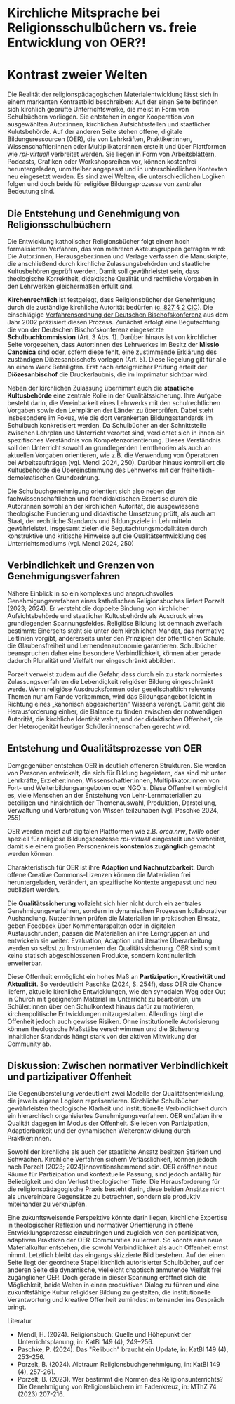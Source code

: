 
# Kirchliche Mitsprache bei Religionsschulbüchern vs. freie Entwicklung von OER?!

# Kontrast zweier Welten

Die Realität der religionspädagogischen Materialentwicklung lässt sich in einem markanten Kontrastbild beschreiben: 
Auf der einen Seite befinden sich kirchlich geprüfte Unterrichtswerke, die meist in Form von Schulbüchern vorliegen. Sie entstehen in enger Kooperation von ausgewählten Autor:innen, kirchlichen Aufsichtsstellen und staatlicher Kulutsbehörde. 
Auf der anderen Seite stehen offene, digitale Bildungsressourcen (OER), die von Lehrkräften, Praktiker:innen, Wissenschaftler:innen oder Multiplikator:innen erstellt und über Plattformen wie *rpi-virtuell* verbreitet werden. Sie liegen in Form von Arbeitsblättern, Podcasts, Grafiken oder Workshopsreihen vor, können kostenfrei heruntergeladen, unmittelbar angepasst und in unterschiedlichen Kontexten neu eingesetzt werden. 
Es sind zwei Welten, die unterschiedlichen Logiken folgen und doch beide für religiöse Bildungsprozesse von zentraler Bedeutung sind.

## Die Entstehung und Genehmigung von Religionsschulbüchern

Die Entwicklung katholischer Religionsbücher folgt einem hoch formalisierten Verfahren, das von mehreren Akteursgruppen getragen wird: 
Die Autor:innen, Herausgeber:innen und Verlage verfassen die Manuskripte, die anschließend durch kirchliche Zulassungsbehörden und staatliche Kultusbehören geprüft werden. Damit soll gewährleistet sein, dass theologische Korrektheit, didaktische Qualität und rechtliche Vorgaben in den Lehrwerken gleichermaßen erfüllt sind.

**Kirchenrechtlich** ist festgelegt, dass Religionsbücher der Genehmigung durch die zuständige kirchliche Autorität bedürfen ([c. 827 § 2 CIC](https://www.codex-iuris-canonici.de/cic83_dt_buch3.htm)). 
Die einschlägige [Verfahrensordnung der Deutschen Bischofskonferenz](https://recht.drs.de/fileadmin/user_files/117/Dokumente/Rechtsdokumentation/3/4/1/02_11_01.pdf) aus dem Jahr 2002 präzisiert diesen Prozess. Zunächst erfolgt eine Begutachtung die von der Deutschen Bischofskonferenz eingesetzte **Schulbuchkommission** (Art. 3 Abs. 1). 
Darüber hinaus ist von kirchlicher Seite vorgesehen, dass Autor:innen des Lehrwerkes im Besitz der **Missio Canonica** sind oder, sofern diese fehlt, eine zustimmende Erklärung des zuständigen Diözesanbischofs vorlegen (Art. 5). 
Diese Regelung gilt für alle an einem Werk Beteiligten. Erst nach erfolgreicher Prüfung erteilt der **Diözesanbischof** die Druckerlaubnis, die im Imprimatur sichtbar wird.

Neben der kirchlichen Zulassung übernimmt auch die **staatliche Kultusbehörde** eine zentrale Rolle in der Qualitätssicherung. Ihre Aufgabe besteht darin, die Vereinbarkeit eines Lehrwerks mit den schulrechtlichen Vorgaben sowie den Lehrplänen der Länder zu überprüfen. Dabei steht insbesondere im Fokus, wie die dort verankerten Bildungsstandards im Schulbuch konkretisiert werden. Da Schulbücher an der Schnittstelle zwischen Lehrplan und Unterricht verortet sind, verdichtet sich in ihnen ein spezifisches Verständnis von Kompetenzorientierung. Dieses Verständnis soll den Unterricht sowohl an grundlegenden Lerntheorien als auch an aktuellen Vorgaben orientieren, wie z.B. die Verwendung von Operatoren bei Arbeitsaufträgen (vgl. Mendl 2024, 250). Darüber hinaus kontrolliert die Kultusbehörde die Übereinstimmung des Lehrwerks mit der freiheitlich-demokratischen Grundordnung.
 
Die Schulbuchgenehmigung orientiert sich also neben der fachwissenschaftlichen und fachdidaktischen Expertise durch die Autor:innen sowohl an der kirchlichen Autorität, die ausgewiesene theologische Fundierung und didaktische Umsetzung prüft, als auch am Staat, der rechtliche Standards und Bildungsziele in Lehrmitteln gewährleistet. Insgesamt zielen die Begutachtungsmodalitäten durch konstruktive und kritische Hinweise auf die Qualitätsentwicklung des Unterrichtsmediums (vgl. Mendl 2024, 250)

## Verbindlichkeit und Grenzen von Genehmigungsverfahren

Nähere Einblick in so ein komplexes und anspruchsvolles Genehmigungsverfahren eines katholischen Religionsbuches liefert Porzelt (2023; 2024). Er versteht die doppelte Bindung von kirchlicher Aufsichtsbehörde und staatlicher Kultusbehörde als Ausdruck eines grundlegenden Spannungsfeldes. Religiöse Bildung ist demnach zweifach bestimmt: Einerseits steht sie unter dem kirchlichen Mandat, das normative Leitlinien vorgibt, andererseits unter den Prinzipien der öffentlichen Schule, die Glaubensfreiheit und Lernendenautonomie garantieren. Schulbücher beanspruchen daher eine besondere Verbindlichkeit, können aber gerade dadurch Pluralität und Vielfalt nur eingeschränkt abbilden.

Porzelt verweist zudem auf die Gefahr, dass durch ein zu stark normiertes Zulassungsverfahren die Lebendigkeit religiöser Bildung eingeschränkt werde. Wenn religiöse Ausdrucksformen oder gesellschaftlich relevante Themen nur am Rande vorkommen, wird das Bildungsangebot leicht in Richtung eines „kanonisch abgesicherten“ Wissens verengt. Damit geht die Herausforderung einher, die Balance zu finden zwischen der notwendigen Autorität, die kirchliche Identität wahrt, und der didaktischen Offenheit, die der Heterogenität heutiger Schüler:innenschaften gerecht wird.


## Entstehung und Qualitätsprozesse von OER

Demgegenüber entstehen OER in deutlich offeneren Strukturen. Sie werden von Personen entwickelt, die sich für Bildung begeistern, das sind mit unter Lehrkräfte, Erzieher:innen, Wissenschaftler:innen, Multiplikator:innen von Fort- und Weiterbildungsangeboten oder NGO's. Diese Offenheit ermöglicht es, viele Menschen an der Entstehung von Lehr-Lernmaterialien zu beteiligen und hinsichtlich der Themenauswahl, Produktion, Darstellung, Verwaltung und Verbreitung von Wissen teilzuhaben (vgl. Paschke 2024, 255)

OER werden meist auf digitalen Plattformen wie z.B. *orca.nrw*, *twillo* oder speziell für religiöse Bildungsprozesse *rpi-virtuell* eingestellt und verbreitet, damit sie einem großen Personenkreis **konstenlos zugänglich** gemacht werden können. 

Charakteristisch für OER ist ihre **Adaption und Nachnutzbarkeit**. Durch offene Creative Commons-Lizenzen können die Materialien frei heruntergeladen, verändert, an spezifische Kontexte angepasst und neu publiziert werden.

Die **Qualitätssicherung** vollzieht sich hier nicht durch ein zentrales Genehmigungsverfahren, sondern in dynamischen Prozessen kollaborativer Aushandlung. Nutzer:innen prüfen die Materialien im praktischen Einsatz, geben Feedback über Kommentarspalten oder in digitalen Austauschrunden, passen die Materialien an ihre Lerngruppen an und entwickeln sie weiter. 
Evaluation, Adaption und iterative Überarbeitung werden so selbst zu Instrumenten der Qualitätssicherung. OER sind somit keine statisch abgeschlossenen Produkte, sondern kontinuierlich erweiterbar.

Diese Offenheit ermöglicht ein hohes Maß an **Partizipation, Kreativität und Aktualität**. So verdeutlicht Paschke (2024, S. 254f), dass OER die Chance liefern, aktuelle kirchliche Entwicklungen, wie den synodalen Weg oder Out in Church mit geeignetem Material im Unterricht zu bearbeiten, um Schüler:innen über den Schulkontext hinaus dafür zu motivieren, kirchenpolitische Entwicklungen mitzugestalten. 
Allerdings birgt die Offenheit jedoch auch gewisse Risiken. Ohne institutionelle Autorisierung können theologische Maßstäbe verschwimmen und die Sicherung inhaltlicher Standards hängt stark von der aktiven Mitwirkung der Community ab.

## Diskussion: Zwischen normativer Verbindlichkeit und partizipativer Offenheit

Die Gegenüberstellung verdeutlicht zwei Modelle der Qualitätsentwicklung, die jeweils eigene Logiken repräsentieren. 
Kirchliche Schulbücher gewährleisten theologische Klarheit und institutionelle Verbindlichkeit durch ein hierarchisch organisiertes Genehmigungsverfahren. 
OER entfalten ihre Qualität dagegen im Modus der Offenheit. Sie leben von Partizipation, Adaptierbarkeit und der dynamischen Weiterentwicklung durch Praktker:innen.

Sowohl der kirchliche als auch der staatliche Ansatz besitzen Stärken und Schwächen. Kirchliche Verfahren sichern Verlässlichkeit, können jedoch nach Porzelt (2023; 2024)innovationshemmend sein. 
OER eröffnen neue Räume für Partizipation und kontextuelle Passung, sind jedoch anfällig für Beliebigkeit und den Verlust theologischer Tiefe. Die Herausforderung für die religionspädagogische Praxis besteht darin, diese beiden Ansätze nicht als unvereinbare Gegensätze zu betrachten, sondern sie produktiv miteinander zu verknüpfen.

Eine zukunftsweisende Perspektive könnte darin liegen, kirchliche Expertise in theologischer Reflexion und normativer Orientierung in offene Entwicklungsprozesse einzubringen und zugleich von den partizipativen, adaptiven Praktiken der OER-Communities zu lernen. So könnte eine neue Materialkultur entstehen, die sowohl Verbindlichkeit als auch Offenheit ernst nimmt.
Letztlich bleibt das eingangs skizzierte Bild bestehen. Auf der einen Seite liegt der geordnete Stapel kirchlich autorisierter Schulbücher, auf der anderen Seite die dynamische, vielleicht chaotisch anmutende Vielfalt frei zugänglicher OER. 
Doch gerade in dieser Spannung eröffnet sich die Möglichkeit, beide Welten in einen produktiven Dialog zu führen und eine zukunftsfähige Kultur religiöser Bildung zu gestalten, die institutionelle Verantwortung und kreative Offenheit zumindest miteinander ins Gespräch bringt.

Literatur
* Mendl, H. (2024). Religionsbuch: Quelle und Höhepunkt der Unterrichtsplanung, in: KatBl 149 (4), 249–256.
* Paschke, P. (2024). Das "Relibuch" braucht ein Update, in: KatBl 149 (4), 253–256. 
* Porzelt, B. (2024). Albtraum Religionsbuchgenehmigung, in: KatBl 149 (4), 257-261.
* Porzelt, B. (2023). Wer bestimmt die Normen des Religionsunterrichts? Die Genehmigung von Religionsbüchern im Fadenkreuz, in: MThZ 74 (2023) 207-216.

